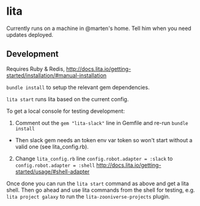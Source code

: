 # lita

Currently runs on a machine in @marten's home. Tell him when you need updates deployed.

## Development

Requires Ruby & Redis, http://docs.lita.io/getting-started/installation/#manual-installation

`bundle install` to setup the relevant gem dependencies.

`lita start` runs lita based on the current config.

To get a local console for testing development:

1. Comment out the `gem "lita-slack"` line in Gemfile and re-run `bundle install`
 + Then slack gem needs an token env var token so won't start without a valid one (see lita_config.rb).
2. Change `lita_config.rb` line `config.robot.adapter = :slack` to `config.robot.adapter = :shell` http://docs.lita.io/getting-started/usage/#shell-adapter

Once done you can run the `lita start` command as above and get a lita shell.
Then go ahead and use lita commands from the shell for testing, e.g. `lita project galaxy` to run the `lita-zooniverse-projects` plugin.

